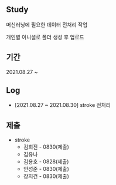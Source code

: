 ## Study 

머신러닝에 필요한 데이터 전처리 작업 

개인별 이니셜로 폴더 생성 후 업로드



## 기간 

2021.08.27 ~  



## Log

- [2021.08.27 ~ 2021.08.30] stroke 전처리



## 제출

- stroke
  - 김희진 - 0830(제출)
  - 김유나
  - 김용호 - 0828(제출)
  - 안성준 - 0830(제출)
  - 장지건 - 0830(제출)

